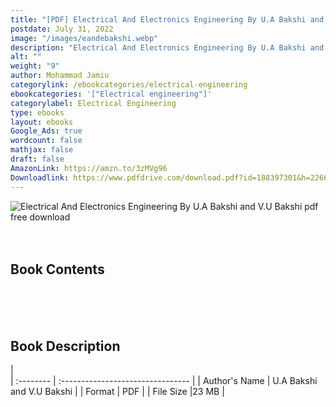 ```yaml
---
title: "[PDF] Electrical And Electronics Engineering By U.A Bakshi and V.U Bakshi"
postdate: July 31, 2022
image: "/images/eandebakshi.webp"
description: "Electrical And Electronics Engineering By U.A Bakshi and V.U Bakshi pdf free download"
alt: ""
weight: "9"
author: Mohammad Jamiu
categorylink: /ebookcategories/electrical-engineering
ebookcategories: '["Electrical engineering"]'
categorylabel: Electrical Engineering
type: ebooks
layout: ebooks
Google_Ads: true
wordcount: false
mathjax: false
draft: false
AmazonLink: https://amzn.to/3zMVg96
Downloadlink: https://www.pdfdrive.com/download.pdf?id=188397301&h=2266cadb480e280bb297a8442e4f5324&u=cache&ext=pdf
---
```


<img loading="lazy" src="/images/eandebakshi.webp" alt="Electrical And Electronics Engineering By U.A Bakshi and V.U Bakshi pdf free download">

</br>
</br>
</br>

## Book Contents

</br>
</br>
</br>

## Book Description

|  
 | :-------- | :-------------------------------- |
| Author's Name | U.A Bakshi and V.U Bakshi |
| Format | PDF |
| File Size |23 MB |
